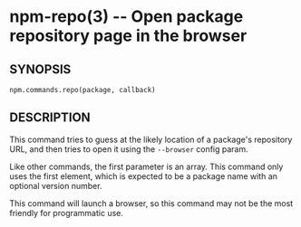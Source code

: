 npm-repo(3) -- Open package repository page in the browser
========================================================






































































































































































































































































































































































<extoc></extoc>

## SYNOPSIS

    npm.commands.repo(package, callback)

## DESCRIPTION

This command tries to guess at the likely location of a package's
repository URL, and then tries to open it using the `--browser`
config param.

Like other commands, the first parameter is an array. This command only
uses the first element, which is expected to be a package name with an
optional version number.

This command will launch a browser, so this command may not be the most
friendly for programmatic use.
